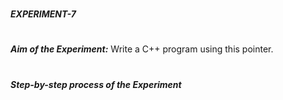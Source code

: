 #
**_EXPERIMENT-7_**
#
**_Aim of the Experiment:_**
Write a C++ program using this pointer.
#
**_Step-by-step process of the Experiment_**
